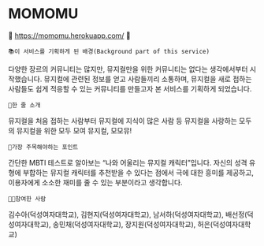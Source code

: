 # MOMOMU


🚀 https://momomu.herokuapp.com/ 🚀

	📚이 서비스를 기획하게 된 배경(Background part of this service)

 다양한 장르의 커뮤니티는 많지만, 뮤지컬만을 위한 커뮤니티는 없다는 생각에서부터 시작했습니다. 뮤지컬에 관련된 정보를 얻고 사람들끼리 소통하며, 뮤지컬을 새로 접하는 사람들도 쉽게 적응할 수 있는 커뮤니티를 만들고자 본 서비스를 기획하게 되었습니다. 

	📖한 줄 소개

 뮤지컬을 처음 접하는 사람부터 뮤지컬에 지식이 많은 사람 등 뮤지컬을 사랑하는 모두의 뮤지컬을 위한 모두 모여 뮤지컬, 모모뮤! 

	📑가장 주목해야하는 포인트

 간단한 MBTI 테스트로 알아보는 “나와 어울리는 뮤지컬 캐릭터”입니다. 자신의 성격 유형에 부합하는 뮤지컬 캐릭터를 추천받을 수 있다는 점에서 극에 대한 흥미를 제공하고, 이용자에게 소소한 재미를 줄 수 있는 부분이라고 생각합니다.

	👩‍💻참여한 사람
 김수아(덕성여자대학교), 김현지(덕성여자대학교), 남서하(덕성여자대학교), 배선정(덕성여자대학교), 송민채(덕성여자대학교), 장지원(덕성여자대학교), 허은(덕성여자대학교)
